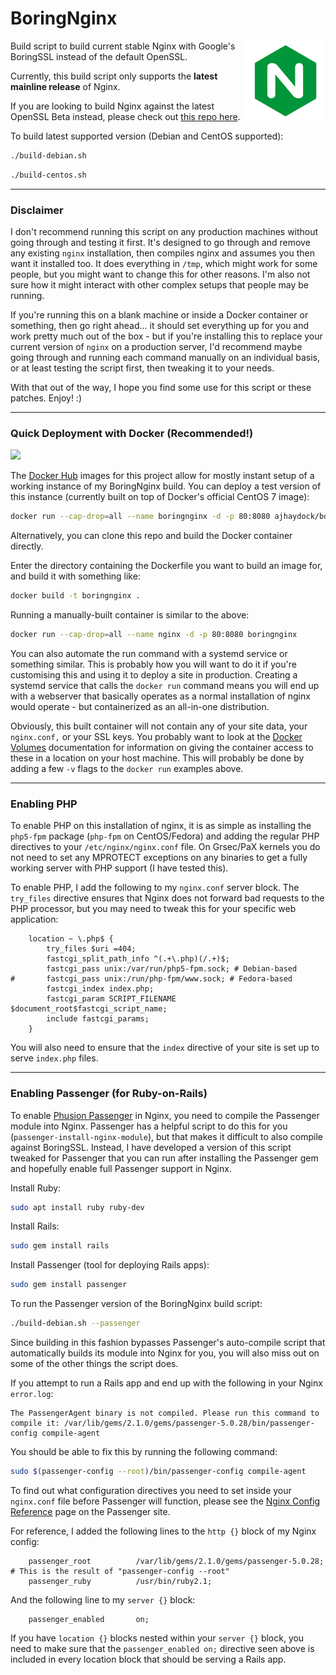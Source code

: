 BoringNginx
=========
<img align="right" src="https://raw.githubusercontent.com/ajhaydock/BoringNginx/master/nginx.png" alt="Nginx Logo" title="Nginx">
Build script to build current stable Nginx with Google's BoringSSL instead of the default OpenSSL.

Currently, this build script only supports the **latest mainline release** of Nginx.

If you are looking to build Nginx against the latest OpenSSL Beta instead, please check out [this repo here](https://github.com/ajhaydock/Nginx-PageSpeed-OpenSSLBeta).

To build latest supported version (Debian and CentOS supported):
```bash
./build-debian.sh
```
```bash
./build-centos.sh
```

-----------------------------------------


### Disclaimer
I don't recommend running this script on any production machines without going through and testing it first. It's designed to go through and remove any existing `nginx` installation, then compiles nginx and assumes you then want it installed too. It does everything in `/tmp`, which might work for some people, but you might want to change this for other reasons. I'm also not sure how it might interact with other complex setups that people may be running.

If you're running this on a blank machine or inside a Docker container or something, then go right ahead... it should set everything up for you and work pretty much out of the box - but if you're installing this to replace your current version of `nginx` on a production server, I'd recommend maybe going through and running each command manually on an individual basis, or at least testing the script first, then tweaking it to your needs.

With that out of the way, I hope you find some use for this script or these patches. Enjoy! :)

-----------------------------------------


### Quick Deployment with Docker (Recommended!)
[![](https://images.microbadger.com/badges/image/ajhaydock/boringnginx.svg)](https://microbadger.com/images/ajhaydock/boringnginx "Get your own image badge on microbadger.com")

The [Docker Hub](https://hub.docker.com/r/ajhaydock/boringnginx/) images for this project allow for mostly instant setup of a working instance of my BoringNginx build. You can deploy a test version of this instance (currently built on top of Docker's official CentOS 7 image):
```bash
docker run --cap-drop=all --name boringnginx -d -p 80:8080 ajhaydock/boringnginx
```

Alternatively, you can clone this repo and build the Docker container directly.

Enter the directory containing the Dockerfile you want to build an image for, and build it with something like:
```bash
docker build -t boringnginx .
```

Running a manually-built container is similar to the above:
```bash
docker run --cap-drop=all --name nginx -d -p 80:8080 boringnginx
```

You can also automate the run command with a systemd service or something similar. This is probably how you will want to do it if you're customising this and using it to deploy a site in production. Creating a systemd service that calls the `docker run` command means you will end up with a webserver that basically operates as a normal installation of nginx would operate - but containerized as an all-in-one distribution.

Obviously, this built container will not contain any of your site data, your `nginx.conf,` or your SSL keys. You probably want to look at the [Docker Volumes](https://docs.docker.com/engine/tutorials/dockervolumes/) documentation for information on giving the container access to these in a location on your host machine. This will probably be done by adding a few `-v` flags to the `docker run` examples above.

-----------------------------------------


### Enabling PHP
To enable PHP on this installation of nginx, it is as simple as installing the `php5-fpm` package (`php-fpm` on CentOS/Fedora) and adding the regular PHP directives to your `/etc/nginx/nginx.conf` file. On Grsec/PaX kernels you do not need to set any MPROTECT exceptions on any binaries to get a fully working server with PHP support (I have tested this).

To enable PHP, I add the following to my `nginx.conf` server block. The `try_files` directive ensures that Nginx does not forward bad requests to the PHP processor, but you may need to tweak this for your specific web application:
```nginx
	location ~ \.php$ {
		try_files $uri =404;
		fastcgi_split_path_info ^(.+\.php)(/.+)$;
		fastcgi_pass unix:/var/run/php5-fpm.sock; # Debian-based
#		fastcgi_pass unix:/run/php-fpm/www.sock; # Fedora-based
		fastcgi_index index.php;
		fastcgi_param SCRIPT_FILENAME $document_root$fastcgi_script_name;
		include fastcgi_params;
	}
```

You will also need to ensure that the `index` directive of your site is set up to serve `index.php` files.

-----------------------------------------


### Enabling Passenger (for Ruby-on-Rails)
To enable [Phusion Passenger](https://www.phusionpassenger.com/) in Nginx, you need to compile the Passenger module into Nginx. Passenger has a helpful script to do this for you (`passenger-install-nginx-module`), but that makes it difficult to also compile against BoringSSL. Instead, I have developed a version of this script tweaked for Passenger that you can run after installing the Passenger gem and hopefully enable full Passenger support in Nginx.

Install Ruby:
```bash
sudo apt install ruby ruby-dev
```

Install Rails:
```bash
sudo gem install rails
```

Install Passenger (tool for deploying Rails apps):
```bash
sudo gem install passenger
```

To run the Passenger version of the BoringNginx build script:
```bash
./build-debian.sh --passenger
```

Since building in this fashion bypasses Passenger's auto-compile script that automatically builds its module into Nginx for you, you will also miss out on some of the other things the script does.

If you attempt to run a Rails app and end up with the following in your Nginx `error.log`:
```
The PassengerAgent binary is not compiled. Please run this command to compile it: /var/lib/gems/2.1.0/gems/passenger-5.0.28/bin/passenger-config compile-agent
```

You should be able to fix this by running the following command:
```bash
sudo $(passenger-config --root)/bin/passenger-config compile-agent
```

To find out what configuration directives you need to set inside your `nginx.conf` file before Passenger will function, please see the [Nginx Config Reference](https://www.phusionpassenger.com/library/config/nginx/reference/) page on the Passenger site.

For reference, I added the following lines to the `http {}` block of my Nginx config:
```nginx
	passenger_root			/var/lib/gems/2.1.0/gems/passenger-5.0.28; # This is the result of "passenger-config --root"
	passenger_ruby			/usr/bin/ruby2.1;
```

And the following line to my `server {}` block:
```nginx
	passenger_enabled		on;
```

If you have `location {}` blocks nested within your `server {}` block, you need to make sure that the `passenger_enabled on;` directive seen above is included in every location block that should be serving a Rails app.

